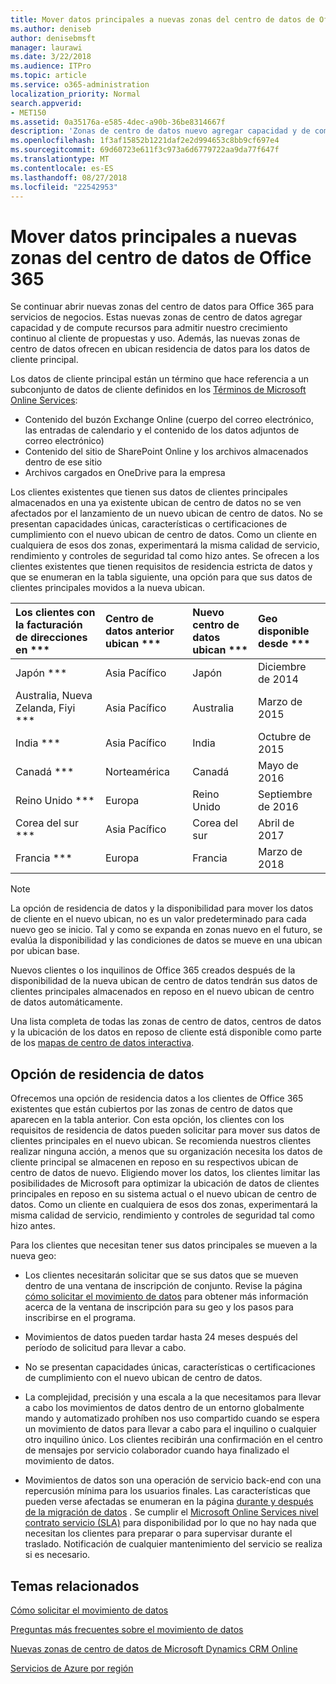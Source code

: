 ```yaml
---
title: Mover datos principales a nuevas zonas del centro de datos de Office 365
ms.author: deniseb
author: denisebmsft
manager: laurawi
ms.date: 3/22/2018
ms.audience: ITPro
ms.topic: article
ms.service: o365-administration
localization_priority: Normal
search.appverid:
- MET150
ms.assetid: 0a35176a-e585-4dec-a90b-36be8314667f
description: 'Zonas de centro de datos nuevo agregar capacidad y de compute recursos para admitir el crecimiento de propuestas y uso de nuestros continuo al cliente. Además, las nuevas zonas de centro de datos ofrecen en ubican residencia de datos para los datos de cliente principal. Los datos de cliente principal están un término que hace referencia a un subconjunto de datos de cliente definidos en los términos de Microsoft Online Services: contenido y los archivos del sitio contenido del buzón Exchange Online (cuerpo del correo electrónico, las entradas de calendario y el contenido de los datos adjuntos de correo electrónico) y SharePoint Online almacena dentro de ese sitio y los archivos cargan en OneDrive para la empresa.'
ms.openlocfilehash: 1f3af15852b1221daf2e2d994653c8bb9cf697e4
ms.sourcegitcommit: 69d60723e611f3c973a6d6779722aa9da77f647f
ms.translationtype: MT
ms.contentlocale: es-ES
ms.lasthandoff: 08/27/2018
ms.locfileid: "22542953"
---
```

# <a name="moving-core-data-to-new-office-365-datacenter-geos"></a>Mover datos principales a nuevas zonas del centro de datos de Office 365

Se continuar abrir nuevas zonas del centro de datos para Office 365 para servicios de negocios. Estas nuevas zonas de centro de datos agregar capacidad y de compute recursos para admitir nuestro crecimiento continuo al cliente de propuestas y uso. Además, las nuevas zonas de centro de datos ofrecen en ubican residencia de datos para los datos de cliente principal. 

Los datos de cliente principal están un término que hace referencia a un subconjunto de datos de cliente definidos en los [Términos de Microsoft Online Services](https://go.microsoft.com/fwlink/p/?LinkID=249048): 
- Contenido del buzón Exchange Online (cuerpo del correo electrónico, las entradas de calendario y el contenido de los datos adjuntos de correo electrónico)
- Contenido del sitio de SharePoint Online y los archivos almacenados dentro de ese sitio
- Archivos cargados en OneDrive para la empresa 
  
Los clientes existentes que tienen sus datos de clientes principales almacenados en una ya existente ubican de centro de datos no se ven afectados por el lanzamiento de un nuevo ubican de centro de datos. No se presentan capacidades únicas, características o certificaciones de cumplimiento con el nuevo ubican de centro de datos. Como un cliente en cualquiera de esos dos zonas, experimentará la misma calidad de servicio, rendimiento y controles de seguridad tal como hizo antes. Se ofrecen a los clientes existentes que tienen requisitos de residencia estricta de datos y que se enumeran en la tabla siguiente, una opción para que sus datos de clientes principales movidos a la nueva ubican.
  
|Los clientes con la facturación de direcciones en ***|Centro de datos anterior ubican ***|Nuevo centro de datos ubican ***|Geo disponible desde ***|
|:-----|:-----|:-----|:-----|
|Japón ***| Asia Pacífico | Japón | Diciembre de 2014 |
|Australia, Nueva Zelanda, Fiyi ***| Asia Pacífico | Australia | Marzo de 2015 |
|India ***| Asia Pacífico | India | Octubre de 2015 |
|Canadá ***| Norteamérica | Canadá | Mayo de 2016 |
|Reino Unido ***| Europa | Reino Unido | Septiembre de 2016 |
|Corea del sur ***| Asia Pacífico | Corea del sur | Abril de 2017 |
|Francia ***| Europa | Francia | Marzo de 2018 |
   
> [!NOTE]
> La opción de residencia de datos y la disponibilidad para mover los datos de cliente en el nuevo ubican, no es un valor predeterminado para cada nuevo geo se inicio. Tal y como se expanda en zonas nuevo en el futuro, se evalúa la disponibilidad y las condiciones de datos se mueve en una ubican por ubican base. 
  
Nuevos clientes o los inquilinos de Office 365 creados después de la disponibilidad de la nueva ubican de centro de datos tendrán sus datos de clientes principales almacenados en reposo en el nuevo ubican de centro de datos automáticamente.
  
Una lista completa de todas las zonas de centro de datos, centros de datos y la ubicación de los datos en reposo de cliente está disponible como parte de los [mapas de centro de datos interactiva](https://aka.ms/dcmaps). 
  
## <a name="data-residency-option"></a>Opción de residencia de datos

Ofrecemos una opción de residencia datos a los clientes de Office 365 existentes que están cubiertos por las zonas de centro de datos que aparecen en la tabla anterior. Con esta opción, los clientes con los requisitos de residencia de datos pueden solicitar para mover sus datos de clientes principales en el nuevo ubican. Se recomienda nuestros clientes realizar ninguna acción, a menos que su organización necesita los datos de cliente principal se almacenen en reposo en su respectivos ubican de centro de datos de nuevo. Eligiendo mover los datos, los clientes limitar las posibilidades de Microsoft para optimizar la ubicación de datos de clientes principales en reposo en su sistema actual o el nuevo ubican de centro de datos. Como un cliente en cualquiera de esos dos zonas, experimentará la misma calidad de servicio, rendimiento y controles de seguridad tal como hizo antes.
  
Para los clientes que necesitan tener sus datos principales se mueven a la nueva geo:
  
- Los clientes necesitarán solicitar que se sus datos que se mueven dentro de una ventana de inscripción de conjunto. Revise la página [cómo solicitar el movimiento de datos](request-your-data-move.md) para obtener más información acerca de la ventana de inscripción para su geo y los pasos para inscribirse en el programa. 
    
- Movimientos de datos pueden tardar hasta 24 meses después del período de solicitud para llevar a cabo.
    
- No se presentan capacidades únicas, características o certificaciones de cumplimiento con el nuevo ubican de centro de datos.
    
- La complejidad, precisión y una escala a la que necesitamos para llevar a cabo los movimientos de datos dentro de un entorno globalmente mando y automatizado prohíben nos uso compartido cuando se espera un movimiento de datos para llevar a cabo para el inquilino o cualquier otro inquilino único. Los clientes recibirán una confirmación en el centro de mensajes por servicio colaborador cuando haya finalizado el movimiento de datos. 
    
- Movimientos de datos son una operación de servicio back-end con una repercusión mínima para los usuarios finales. Las características que pueden verse afectadas se enumeran en la página [durante y después de la migración de datos](during-and-after-your-data-move.md) . Se cumplir el [Microsoft Online Services nivel contrato servicio (SLA)](https://go.microsoft.com/fwlink/p/?LinkId=523897) para disponibilidad por lo que no hay nada que necesitan los clientes para preparar o para supervisar durante el traslado. Notificación de cualquier mantenimiento del servicio se realiza si es necesario. 
    
## <a name="related-topics"></a>Temas relacionados 
 
[Cómo solicitar el movimiento de datos](request-your-data-move.md)
    
[Preguntas más frecuentes sobre el movimiento de datos](data-move-faq.md)
  
[Nuevas zonas de centro de datos de Microsoft Dynamics CRM Online](https://go.microsoft.com/fwlink/p/?Linkid=615924)
  
[Servicios de Azure por región](https://azure.microsoft.com/en-us/regions/)
  

